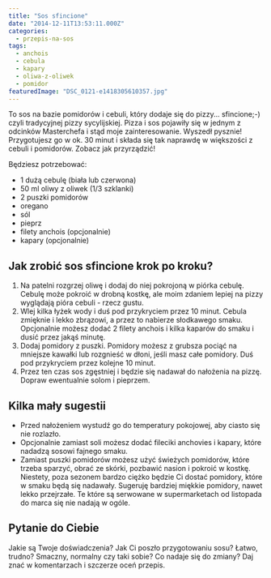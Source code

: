 ```yaml
---
title: "Sos sfincione"
date: "2014-12-11T13:53:11.000Z"
categories: 
  - przepis-na-sos
tags: 
  - anchois
  - cebula
  - kapary
  - oliwa-z-oliwek
  - pomidor
featuredImage: "DSC_0121-e1418305610357.jpg"
---
```


To sos na bazie pomidorów i cebuli, który dodaje się do pizzy... sfincione;-) czyli tradycyjnej pizzy sycylijskiej. Pizza i sos pojawiły się w jednym z odcinków Masterchefa i stąd moje zainteresowanie. Wyszedł pysznie! Przygotujesz go w ok. 30 minut i składa się tak naprawdę w większości z cebuli i pomidorów. Zobacz jak przyrządzić!

Będziesz potrzebować:

- 1 dużą cebulę (biała lub czerwona)
- 50 ml oliwy z oliwek (1/3 szklanki)
- 2 puszki pomidorów
- oregano
- sól
- pieprz
- filety anchois (opcjonalnie)
- kapary (opcjonalnie)

## Jak zrobić sos sfincione krok po kroku?

1. Na patelni rozgrzej oliwę i dodaj do niej pokrojoną w piórka cebulę. Cebulę może pokroić w drobną kostkę, ale moim zdaniem lepiej na pizzy wyglądają pióra cebuli - rzecz gustu.
2. Wlej kilka łyżek wody i duś pod przykryciem przez 10 minut. Cebula zmięknie i lekko zbrązowi, a przez to nabierze słodkawego smaku. Opcjonalnie możesz dodać 2 filety anchois i kilka kaparów do smaku i dusić przez jakąś minutę.
3. Dodaj pomidory z puszki. Pomidory możesz z grubsza pociąć na mniejsze kawałki lub rozgnieść w dłoni, jeśli masz całe pomidory. Duś pod przykryciem przez kolejne 10 minut.
4. Przez ten czas sos zgęstniej i będzie się nadawał do nałożenia na pizzę. Dopraw ewentualnie solom i pieprzem.

## Kilka mały sugestii

- Przed nałożeniem wystudź go do temperatury pokojowej, aby ciasto się nie rozlazło.
- Opcjonalnie zamiast soli możesz dodać fileciki anchovies i kapary, które nadadzą sosowi fajnego smaku.
- Zamiast puszki pomidorów możesz użyć świeżych pomidorów, które trzeba sparzyć, obrać ze skórki, pozbawić nasion i pokroić w kostkę. Niestety, poza sezonem bardzo ciężko będzie Ci dostać pomidory, które w smaku będą się nadawały. Sugeruję bardziej miękkie pomidory, nawet lekko przejrzałe. Te które są serwowane w supermarketach od listopada do marca się nie nadają w ogóle.

## Pytanie do Ciebie

Jakie są Twoje doświadczenia? Jak Ci poszło przygotowaniu sosu? Łatwo, trudno? Smaczny, normalny czy taki sobie? Co nadaje się do zmiany? Daj znać w komentarzach i szczerze oceń przepis.
